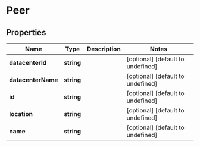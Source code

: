 # Peer

## Properties
| Name | Type | Description | Notes |
| ------------ | ------------- | ------------- | ------------- |
| **datacenterId** | **string** |  | [optional] [default to undefined] |
| **datacenterName** | **string** |  | [optional] [default to undefined] |
| **id** | **string** |  | [optional] [default to undefined] |
| **location** | **string** |  | [optional] [default to undefined] |
| **name** | **string** |  | [optional] [default to undefined] |


